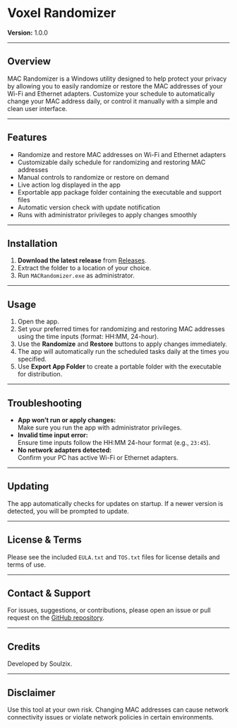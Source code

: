 # Voxel Randomizer

**Version:** 1.0.0

---

## Overview

MAC Randomizer is a Windows utility designed to help protect your privacy by allowing you to easily randomize or restore the MAC addresses of your Wi-Fi and Ethernet adapters. Customize your schedule to automatically change your MAC address daily, or control it manually with a simple and clean user interface.

---

## Features

- Randomize and restore MAC addresses on Wi-Fi and Ethernet adapters  
- Customizable daily schedule for randomizing and restoring MAC addresses  
- Manual controls to randomize or restore on demand  
- Live action log displayed in the app  
- Exportable app package folder containing the executable and support files  
- Automatic version check with update notification  
- Runs with administrator privileges to apply changes smoothly  

---

## Installation

1. **Download the latest release** from [Releases](https://github.com/Soulzix/VoxelRandomizer/releases).  
2. Extract the folder to a location of your choice.  
3. Run `MACRandomizer.exe` as administrator.

---

## Usage

1. Open the app.  
2. Set your preferred times for randomizing and restoring MAC addresses using the time inputs (format: HH:MM, 24-hour).  
3. Use the **Randomize** and **Restore** buttons to apply changes immediately.  
4. The app will automatically run the scheduled tasks daily at the times you specified.  
5. Use **Export App Folder** to create a portable folder with the executable for distribution.

---

## Troubleshooting

- **App won’t run or apply changes:**  
  Make sure you run the app with administrator privileges.  
- **Invalid time input error:**  
  Ensure time inputs follow the HH:MM 24-hour format (e.g., `23:45`).  
- **No network adapters detected:**  
  Confirm your PC has active Wi-Fi or Ethernet adapters.

---

## Updating

The app automatically checks for updates on startup. If a newer version is detected, you will be prompted to update.

---

## License & Terms

Please see the included `EULA.txt` and `TOS.txt` files for license details and terms of use.

---

## Contact & Support

For issues, suggestions, or contributions, please open an issue or pull request on the [GitHub repository](https://github.com/Soulzix/VoxelRandomizer).

---

## Credits

Developed by Soulzix.

---

## Disclaimer

Use this tool at your own risk. Changing MAC addresses can cause network connectivity issues or violate network policies in certain environments.
